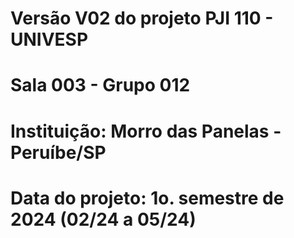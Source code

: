 # Versão V02 do projeto PJI 110 - UNIVESP 
# Sala 003 - Grupo 012
# Instituição:  Morro das Panelas - Peruíbe/SP 
# Data do projeto: 1o. semestre de 2024 (02/24 a 05/24)
# 
